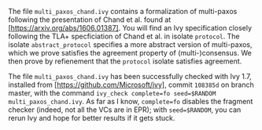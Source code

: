 The file `multi_paxos_chand.ivy` contains a formalization of multi-paxos following the presentation of Chand et al. found at  [https://arxiv.org/abs/1606.01387]. You will find an Ivy specification closely following the TLA+ specficiation of Chand et al. in isolate `protocol`. The isolate `abstract_protocol` specifies a more abstract version of multi-paxos, which we prove satisfies the agreement property of (multi-)consensus. We then prove by refienement that the `protocol` isolate satisfies agreement.

The file `multi_paxos_chand.ivy` has been successfully checked with Ivy 1.7,
installed from [https://github.com/Microsoft/ivy], commit `108385d` on branch master, with the
command `ivy_check complete=fo seed=$RANDOM multi_paxos_chand.ivy`. As far as
I know, `complete=fo` disables the fragment checker (indeed, not all the VCs
are in EPR); with `seed=$RANDOM`, you can rerun Ivy and hope for better results
if it gets stuck.

